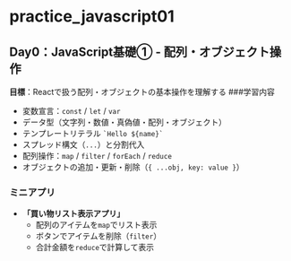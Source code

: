 # practice_javascript01
## **Day0：JavaScript基礎① - 配列・オブジェクト操作**
**目標**：Reactで扱う配列・オブジェクトの基本操作を理解する
###学習内容
- 変数宣言：`const` / `let` / `var`
- データ型（文字列・数値・真偽値・配列・オブジェクト）
- テンプレートリテラル `` `Hello ${name}` ``
- スプレッド構文（`...`）と分割代入
- 配列操作：`map` / `filter` / `forEach` / `reduce`
- オブジェクトの追加・更新・削除（`{ ...obj, key: value }`）
### ミニアプリ
- **「買い物リスト表示アプリ」**
    - 配列のアイテムを`map`でリスト表示
    - ボタンでアイテムを削除（`filter`）
    - 合計金額を`reduce`で計算して表示